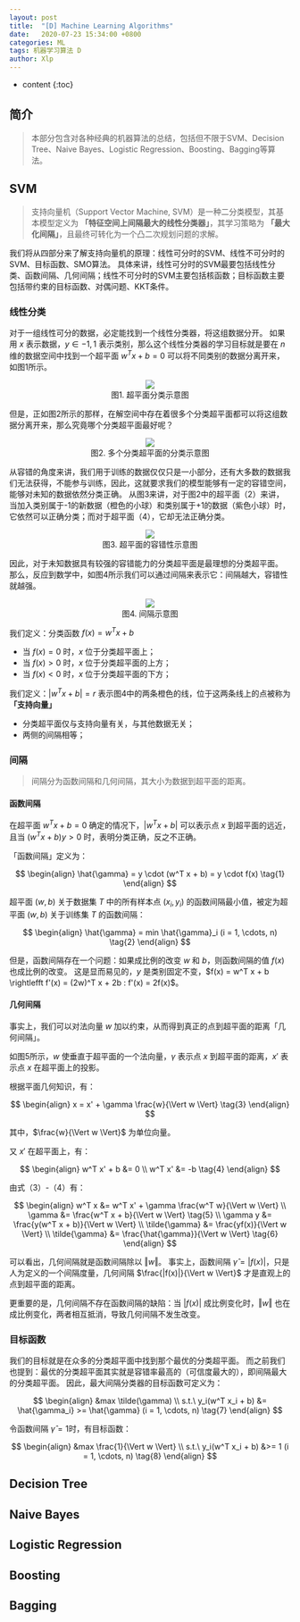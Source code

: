 ```yaml
---
layout: post
title:  "[D] Machine Learning Algorithms"
date:   2020-07-23 15:34:00 +0800
categories: ML
tags: 机器学习算法 D
author: Xlp
---
```

* content
{:toc}


## 简介

> 本部分包含对各种经典的机器算法的总结，包括但不限于SVM、Decision Tree、Naive Bayes、Logistic Regression、Boosting、Bagging等算法。




## SVM
> 支持向量机（Support Vector Machine, SVM）是一种二分类模型，其基本模型定义为 **「特征空间上间隔最大的线性分类器」**，其学习策略为 **「最大化间隔」**，且最终可转化为一个凸二次规划问题的求解。

我们将从四部分来了解支持向量机的原理：线性可分时的SVM、线性不可分时的SVM、目标函数、SMO算法。
具体来讲，线性可分时的SVM最要包括线性分类、函数间隔、几何间隔；线性不可分时的SVM主要包括核函数；目标函数主要包括带约束的目标函数、对偶问题、KKT条件。

### 线性分类
对于一组线性可分的数据，必定能找到一个线性分类器，将这组数据分开。
如果用 $x$ 表示数据，$y \in {-1, 1}$ 表示类别，那么这个线性分类器的学习目标就是要在 $n$ 维的数据空间中找到一个超平面 $w^{T} x + b = 0$ 可以将不同类别的数据分离开来，如图1所示。

<div align="center"><img src="../../../../image/svm/线性分类标准图.jpeg"></div>
<div align="center">图1. 超平面分类示意图</div>

但是，正如图2所示的那样，在解空间中存在着很多个分类超平面都可以将这组数据分离开来，那么究竟哪个分类超平面最好呢？

<div align="center"><img src="../../../../image/svm/线性分类多线图.jpeg"></div>
<div align="center">图2. 多个分类超平面的分类示意图</div>

从容错的角度来讲，我们用于训练的数据仅仅只是一小部分，还有大多数的数据我们无法获得，不能参与训练，因此，这就要求我们的模型能够有一定的容错空间，能够对未知的数据依然分类正确。
从图3来讲，对于图2中的超平面（2）来讲，当加入类别属于-1的新数据（橙色的小球）和类别属于+1的数据（紫色小球）时，它依然可以正确分类；而对于超平面（4），它却无法正确分类。

<div align="center"><img src="../../../../image/svm/超平面的容错性示意图.jpeg"></div>
<div align="center">图3. 超平面的容错性示意图</div>

因此，对于未知数据具有较强的容错能力的分类超平面是最理想的分类超平面。
那么，反应到数学中，如图4所示我们可以通过间隔来表示它：间隔越大，容错性就越强。

<div align="center"><img src="../../../../image/svm/gap.jpeg"></div>
<div align="center">图4. 间隔示意图</div>

我们定义：分类函数 $f(x) = w^T x + b$
- 当 $f(x) = 0$ 时，$x$ 位于分类超平面上；
- 当 $f(x) > 0$ 时，$x$ 位于分类超平面的上方；
- 当 $f(x) < 0$ 时，$x$ 位于分类超平面的下方；

我们定义：$|w^T x + b| = r$ 表示图4中的两条橙色的线，位于这两条线上的点被称为 **「支持向量」**
- 分类超平面仅与支持向量有关，与其他数据无关；
- 两侧的间隔相等；

### 间隔
> 间隔分为函数间隔和几何间隔，其大小为数据到超平面的距离。

#### 函数间隔
在超平面 $w^T x + b = 0$ 确定的情况下，$|w^T x + b|$ 可以表示点 $x$ 到超平面的远近，且当 $(w^T x + b)y > 0$ 时，表明分类正确，反之不正确。

「函数间隔」定义为：  

$$
\begin{align}
\hat{\gamma} = y \cdot (w^T x + b) = y \cdot f(x) \tag{1}
\end{align}
$$ 

超平面 $(w,b)$ 关于数据集 $T$ 中的所有样本点 $(x_i, y_i)$ 的函数间隔最小值，被定为超平面 $(w,b)$ 关于训练集 $T$ 的函数间隔：

$$
\begin{align}
\hat{\gamma} = min \hat{\gamma}_i (i = 1, \cdots, n) \tag{2}
\end{align}
$$

但是，函数间隔存在一个问题：如果成比例的改变 $w$ 和 $b$，则函数间隔的值 $f(x)$ 也成比例的改变。
这是显而易见的，$y$ 是类别固定不变，$f(x) = w^T x + b \rightlefft f'(x) = (2w)^T x + 2b : f'(x) = 2f(x)$。

#### 几何间隔
事实上，我们可以对法向量 $w$ 加以约束，从而得到真正的点到超平面的距离「几何间隔」。

如图5所示，$w$ 使垂直于超平面的一个法向量，$\gamma$ 表示点 $x$ 到超平面的距离，$x'$ 表示点 $x$ 在超平面上的投影。

根据平面几何知识，有：

$$
\begin{align}
x = x' + \gamma \frac{w}{\Vert w \Vert} \tag{3}
\end{align}
$$

其中，$\frac{w}{\Vert w \Vert}$ 为单位向量。

又 $x'$ 在超平面上，有：

$$
\begin{align}
w^T x' + b &= 0 \\
w^T x' &= -b \tag{4}
\end{align}
$$

由式（3）-（4）有：

$$
\begin{align}
w^T x &= w^T x' + \gamma \frac{w^T w}{\Vert w \Vert} \\
\gamma &= \frac{w^T x + b}{\Vert w \Vert} \tag{5} \\
\gamma y &= \frac{y(w^T x + b)}{\Vert w \Vert} \\
\tilde{\gamma} &= \frac{yf(x)}{\Vert w \Vert} \\
\tilde{\gamma} &= \frac{\hat{\gamma}}{\Vert w \Vert} \tag{6}
\end{align}
$$

可以看出，几何间隔就是函数间隔除以 $\Vert w \Vert$。
事实上，函数间隔 $\hat{\gamma} = |f(x)|$，只是人为定义的一个间隔度量，几何间隔 $\frac{|f(x)|}{\Vert w \Vert}$ 才是直观上的点到超平面的距离。

更重要的是，几何间隔不存在函数间隔的缺陷：当 $|f(x)|$ 成比例变化时，$\Vert w \Vert$ 也在成比例变化，两者相互抵消，导致几何间隔不发生改变。

### 目标函数
我们的目标就是在众多的分类超平面中找到那个最优的分类超平面。
而之前我们也提到：最优的分类超平面其实就是容错率最高的（可信度最大的），即间隔最大的分类超平面。
因此，最大间隔分类器的目标函数可定义为：

$$
\begin{align}
&max \tilde(\gamma) \\
s.t.\ y_i(w^T x_i + b) &= \hat{\gamma_i} >= \hat{\gamma} (i = 1, \cdots, n) \tag{7}
\end{align}
$$

令函数间隔 $\hat{\gamma} = 1$时，有目标函数：

$$
\begin{align}
&max \frac{1}{\Vert w \Vert} \\
s.t.\ y_i(w^T x_i + b) &>= 1 (i = 1, \cdots, n) \tag{8}
\end{align}
$$







## Decision Tree


## Naive Bayes


## Logistic Regression


## Boosting


## Bagging